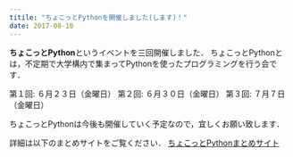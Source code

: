 ```yaml
---
titile: "ちょこっとPythonを開催しました(します)！"
date: 2017-08-10
---
```


**ちょこっとPython**というイベントを三回開催しました．
ちょこっとPythonとは，不定期で大学構内で集まってPythonを使ったプログラミングを行う会です．

第１回: ６月２３日（金曜日）
第２回: ６月３０日（金曜日）
第３回: ７月７日（金曜日）

ちょこっとPythonは今後も開催していく予定なので，宜しくお願い致します．

詳細は以下のまとめサイトをご覧ください．
[ちょこっとPythonまとめサイト](https://www.iggg.org/wiki/?%E3%81%A1%E3%82%87%E3%81%93%E3%81%A3%E3%81%A8Python)